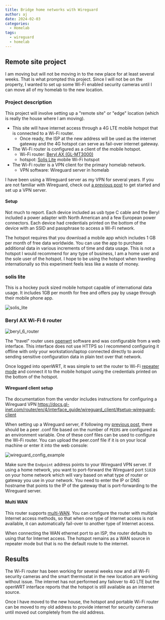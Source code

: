 ```yaml
---
title: Bridge home networks with Wireguard
author: aj
date: 2024-02-03
categories:
  - Homelab
tags:
  - wireguard
  - homelab
---
```


## Remote site project

I am moving but will not be moving in to the new place for at least several weeks. That is what prompted this project. Since I will not be on the property, I wanted to set up some Wi-Fi enabled security cameras until I can move all of my homelab to the new location.

### Project description

This project will involve setting up a "remote site" or "edge" location (which is really the house where I am moving).

* This site will have internet access through a 4G LTE mobile hotspot that is connected to a Wi-Fi router.
  * Once ready, the ISP at the new address will be used as the internet gateway and the 4G hotspot can serve as fail-over internet gateway.
* The Wi-Fi router is configured as a client of the mobile hotspot.
	* Wi-Fi router: [Beryl AX (GL-MT3000)](https://www.gl-inet.com/products/gl-mt3000/)
	* hotspot: [Solis Lite](https://soliswifi.co/pages/solis-lite) mobile Wi-Fi hotspot
* The Wi-Fi router is a VPN client for the primary homelab network.
	* VPN software: Wireguard server in homelab

I have been using a Wireguard server as my VPN for several years. If you are not familiar with Wireguard, check out [a previous post](/posts/wireguard/) to get started and set up a VPN server.

#### Setup

Not much to report. Each device included as usb type C cable and the Beryl included a power adapter with North American and a few European power connectors. Each device had credentials printed on the bottom of the device with an SSID and passphrase to access a Wi-Fi network.

The hotspot requires that you download a mobile app which includes 1 GB per month of free data worldwide. You can use the app to purchase additional data in various increments of time and data usage. This is not a hotspot I would recommend for any type of business, I am a home user and the sole user of the hotspot. I hope to be using the hotspot when traveling internationally so this experiment feels less like a waste of money.

### solis lite

This is a hockey puck sized mobile hotspot capable of international data usage. It includes 1GB per month for free and offers pay by usage through their mobile phone app.

![solis_lite](/images/solis.jpg)

### Beryl AX Wi-Fi 6 router

![beryl_6_router](/images/beryl_6_router.png)

The "travel" router uses [openwrt](https://openwrt.org/) software and was configurable from a web interface. This interface does not use HTTPS so I recommend configuring it offline with only your workstation/laptop connected directly to avoid sending sensitive configuration data in plain text over that network.

Once logged into openWRT, it was simple to set the router to Wi-Fi [repeater mode](https://docs.gl-inet.com/router/en/4/interface_guide/internet_repeater/) and connect it to the mobile hotspot using the credentials printed on the bottom of the hotspot.

#### Wireguard client setup

The documentation from the vendor includes instructions for configuring a Wireguard VPN <https://docs.gl-inet.com/router/en/4/interface_guide/wireguard_client/#setup-wireguard-client>

When setting up a Wireguard server, if following my [previous post](/posts/wireguard/), there should be a peer .conf file based on the number of `PEERS` are configured as an environment variable. One of these conf files can be used to configure the Wi-Fi router. You can upload the peer.conf file if it is on your local machine or enter it into the web console:

![wireguard_config_example](/images/wireguard_config_example.png)

Make sure the `Endpoint` address points to your Wireguard VPN server. If using a home network, you want to port-forward the Wireguard port `51820` on your home network which will vary based on what type of router or gateway you use in your network. You need to enter the IP or DNS hostname that points to the IP of the gateway that is port-forwarding to the Wireguard server.

#### Multi WAN

This router supports [multi-WAN](https://docs.gl-inet.com/router/en/4/interface_guide/multi-wan/). You can configure the router with multiple Internet access methods, so that when one type of Internet access is not available, it can automatically fail-over to another type of Internet access.

When connecting the WAN ethernet port to an ISP, the router defaults to using that for Internet access. The hotspot remains as a WAN source in repeater mode but that is no the default route to the internet.

## Results

The Wi-Fi router has been working for several weeks now and all Wi-Fi security cameras and the smart thermostat in the new location are working without issue. The internet has not performed any failover to 4G LTE but the openWRT interface reports that the hotspot is still available as an internet source.

Once I have moved to the new house, the hotspot and portable Wi-Fi router can be moved to my old address to provide internet for security cameras until moved out completely from the old address.